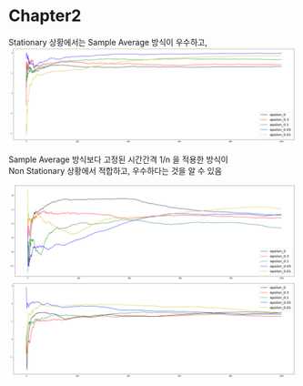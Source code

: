 # Chapter2



Stationary 상황에서는 Sample Average 방식이 우수하고,     
![stationary](img/stationary-sampleavg.png)
   
   
Sample Average 방식보다 고정된 시간간격 1/n 을 적용한 방식이    
Non Stationary 상황에서 적합하고, 우수하다는 것을 알 수 있음     

![nonstationary-sample](img/nonstationary-sampleavg.png)
![nonstationary-sample](img/nonstationary-fixedtime.png)